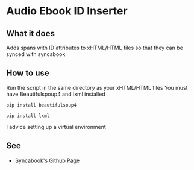 # Audio Ebook ID Inserter
## What it does
Adds spans with ID attributes to xHTML/HTML files so that they can be synced with syncabook
## How to use
Run the script in the same directory as your xHTML/HTML files You must have Beautifulspoup4 and lxml installed
```
pip install beautifulsoup4
```
```
pip install lxml
```
I advice setting up a virtual environment
## See
- [Syncabook's Github Page](https://github.com/r4victor/syncabook)
